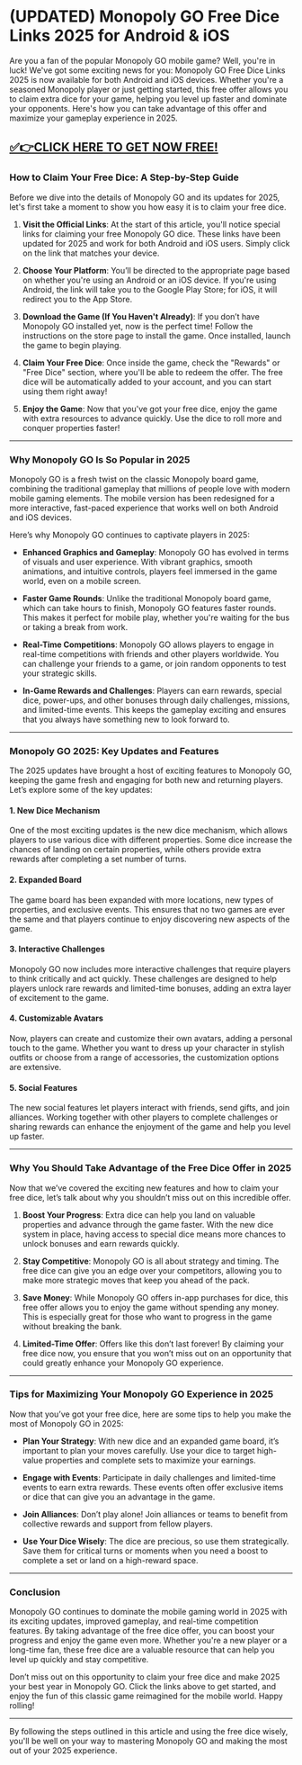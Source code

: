 # **(UPDATED) Monopoly GO Free Dice Links 2025 for Android & iOS**

Are you a fan of the popular Monopoly GO mobile game? Well, you're in luck! We've got some exciting news for you: Monopoly GO Free Dice Links 2025 is now available for both Android and iOS devices. Whether you're a seasoned Monopoly player or just getting started, this free offer allows you to claim extra dice for your game, helping you level up faster and dominate your opponents. Here's how you can take advantage of this offer and maximize your gameplay experience in 2025.

## [✅👉CLICK HERE TO GET NOW FREE!](https://besteventtoday.com/monopoly)

### **How to Claim Your Free Dice: A Step-by-Step Guide**

Before we dive into the details of Monopoly GO and its updates for 2025, let's first take a moment to show you how easy it is to claim your free dice. 

1. **Visit the Official Links**: At the start of this article, you'll notice special links for claiming your free Monopoly GO dice. These links have been updated for 2025 and work for both Android and iOS users. Simply click on the link that matches your device.
   
2. **Choose Your Platform**: You’ll be directed to the appropriate page based on whether you're using an Android or an iOS device. If you're using Android, the link will take you to the Google Play Store; for iOS, it will redirect you to the App Store.

3. **Download the Game (If You Haven't Already)**: If you don’t have Monopoly GO installed yet, now is the perfect time! Follow the instructions on the store page to install the game. Once installed, launch the game to begin playing.

4. **Claim Your Free Dice**: Once inside the game, check the "Rewards" or "Free Dice" section, where you'll be able to redeem the offer. The free dice will be automatically added to your account, and you can start using them right away!

5. **Enjoy the Game**: Now that you've got your free dice, enjoy the game with extra resources to advance quickly. Use the dice to roll more and conquer properties faster!

---

### **Why Monopoly GO Is So Popular in 2025**

Monopoly GO is a fresh twist on the classic Monopoly board game, combining the traditional gameplay that millions of people love with modern mobile gaming elements. The mobile version has been redesigned for a more interactive, fast-paced experience that works well on both Android and iOS devices. 

Here’s why Monopoly GO continues to captivate players in 2025:

- **Enhanced Graphics and Gameplay**: Monopoly GO has evolved in terms of visuals and user experience. With vibrant graphics, smooth animations, and intuitive controls, players feel immersed in the game world, even on a mobile screen.

- **Faster Game Rounds**: Unlike the traditional Monopoly board game, which can take hours to finish, Monopoly GO features faster rounds. This makes it perfect for mobile play, whether you're waiting for the bus or taking a break from work.

- **Real-Time Competitions**: Monopoly GO allows players to engage in real-time competitions with friends and other players worldwide. You can challenge your friends to a game, or join random opponents to test your strategic skills.

- **In-Game Rewards and Challenges**: Players can earn rewards, special dice, power-ups, and other bonuses through daily challenges, missions, and limited-time events. This keeps the gameplay exciting and ensures that you always have something new to look forward to.

---

### **Monopoly GO 2025: Key Updates and Features**

The 2025 updates have brought a host of exciting features to Monopoly GO, keeping the game fresh and engaging for both new and returning players. Let’s explore some of the key updates:

#### **1. New Dice Mechanism**
One of the most exciting updates is the new dice mechanism, which allows players to use various dice with different properties. Some dice increase the chances of landing on certain properties, while others provide extra rewards after completing a set number of turns.

#### **2. Expanded Board**
The game board has been expanded with more locations, new types of properties, and exclusive events. This ensures that no two games are ever the same and that players continue to enjoy discovering new aspects of the game.

#### **3. Interactive Challenges**
Monopoly GO now includes more interactive challenges that require players to think critically and act quickly. These challenges are designed to help players unlock rare rewards and limited-time bonuses, adding an extra layer of excitement to the game.

#### **4. Customizable Avatars**
Now, players can create and customize their own avatars, adding a personal touch to the game. Whether you want to dress up your character in stylish outfits or choose from a range of accessories, the customization options are extensive.

#### **5. Social Features**
The new social features let players interact with friends, send gifts, and join alliances. Working together with other players to complete challenges or sharing rewards can enhance the enjoyment of the game and help you level up faster.

---

### **Why You Should Take Advantage of the Free Dice Offer in 2025**

Now that we’ve covered the exciting new features and how to claim your free dice, let’s talk about why you shouldn’t miss out on this incredible offer.

1. **Boost Your Progress**: Extra dice can help you land on valuable properties and advance through the game faster. With the new dice system in place, having access to special dice means more chances to unlock bonuses and earn rewards quickly.

2. **Stay Competitive**: Monopoly GO is all about strategy and timing. The free dice can give you an edge over your competitors, allowing you to make more strategic moves that keep you ahead of the pack.

3. **Save Money**: While Monopoly GO offers in-app purchases for dice, this free offer allows you to enjoy the game without spending any money. This is especially great for those who want to progress in the game without breaking the bank.

4. **Limited-Time Offer**: Offers like this don’t last forever! By claiming your free dice now, you ensure that you won’t miss out on an opportunity that could greatly enhance your Monopoly GO experience.

---

### **Tips for Maximizing Your Monopoly GO Experience in 2025**

Now that you’ve got your free dice, here are some tips to help you make the most of Monopoly GO in 2025:

- **Plan Your Strategy**: With new dice and an expanded game board, it’s important to plan your moves carefully. Use your dice to target high-value properties and complete sets to maximize your earnings.

- **Engage with Events**: Participate in daily challenges and limited-time events to earn extra rewards. These events often offer exclusive items or dice that can give you an advantage in the game.

- **Join Alliances**: Don’t play alone! Join alliances or teams to benefit from collective rewards and support from fellow players.

- **Use Your Dice Wisely**: The dice are precious, so use them strategically. Save them for critical turns or moments when you need a boost to complete a set or land on a high-reward space.

---

### **Conclusion**

Monopoly GO continues to dominate the mobile gaming world in 2025 with its exciting updates, improved gameplay, and real-time competition features. By taking advantage of the free dice offer, you can boost your progress and enjoy the game even more. Whether you're a new player or a long-time fan, these free dice are a valuable resource that can help you level up quickly and stay competitive.

Don’t miss out on this opportunity to claim your free dice and make 2025 your best year in Monopoly GO. Click the links above to get started, and enjoy the fun of this classic game reimagined for the mobile world. Happy rolling!

---

By following the steps outlined in this article and using the free dice wisely, you'll be well on your way to mastering Monopoly GO and making the most out of your 2025 experience.
